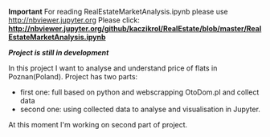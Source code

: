 <b>Important</b>
For reading RealEstateMarketAnalysis.ipynb please use http://nbviewer.jupyter.org
Please click: <b>http://nbviewer.jupyter.org/github/kaczikrol/RealEstate/blob/master/RealEstateMarketAnalysis.ipynb</b>

<b><i>Project is still in development</b></i>

In this project I want to analyse and understand price of flats in Poznan(Poland). 
Project has two parts:
- first one: full based on python and webscrapping OtoDom.pl and collect data
- second one: using collected data to analyse and visualisation in Jupyter.

At this moment I'm working on second part of project. 
